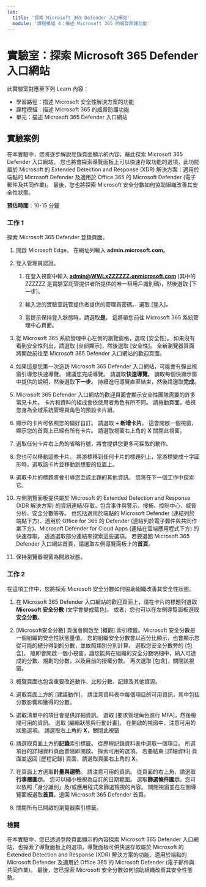 ```yaml
---
lab:
  title: '探索 Microsoft 365 Defender 入口網站'
  module: '課程模組 4：描述 Microsoft 365 的威脅防護功能'
---
```



# <a name="lab-explore-the-microsoft-365-defender-portal"></a>實驗室：探索 Microsoft 365 Defender 入口網站

此實驗室對應至下列 Learn 內容：

- 學習路徑：描述 Microsoft 安全性解決方案的功能
- 課程模組：描述 Microsoft 365 的威脅防護功能
- 單元：描述 Microsoft 365 Defender 入口網站

## <a name="lab-scenario"></a>實驗案例

在本實驗中，您將逐步解說登錄頁面顯示的內容，藉此探索 Microsoft 365 Defender 入口網站。 您也將會探索導覽面板上可以快速存取功能的選項，此功能屬於 Microsoft 的 Extended Detection and Response (XDR) 解決方案：適用於端點的 Microsoft Defender 及適用於 Office 365 的 Microsoft Defender (電子郵件及共同作業)。  最後，您也將探索 Microsoft 安全分數如何協助組織改善其安全性狀態。

**預估時間**：10-15 分鐘

### <a name="task-1"></a>工作 1

探索 Microsoft 365 Defender 登錄頁面。

1. 開啟 Microsoft Edge。 在網址列輸入 **admin.microsoft.com**。

1. 登入管理員認證。
    1. 在登入視窗中輸入 **admin@WWLxZZZZZZ.onmicrosoft.com** (其中的 ZZZZZZ 是實驗室託管提供者所提供的唯一租用戶識別碼)，然後選取 [下一步]。

    1. 輸入您的實驗室託管提供者提供的管理員密碼。 選取 [登入]。
    1. 當提示保持登入狀態時，請選取**是**。 這將帶您前往 Microsoft 365 系統管理中心頁面。

1. 從 Microsoft 365 系統管理中心左側的瀏覽窗格，選取 [安全性]。  如果沒有看到安全性列出，請選取 [全部顯示]，然後選取 [安全性]。  全新瀏覽器頁面將開啟前往至 Microsoft 365 Defender 入口網站的歡迎頁面。  

1. 如果這是您第一次造訪 Microsoft 365 Defender 入口網站，可能會有彈出視窗引導您快速導覽。  建議您完成導覽。  請選取**快速導覽**。  讀取每個快顯示窗中提供的說明，然後選取**下一步**。 持續進行導覽直至結束，然後請選取**完成**。

1. Microsoft 365 Defender 入口網站的歡迎頁面會顯示安全性團隊需要的許多常見卡片。 卡片和資料的組成會依使用者角色有所不同。 請捲動頁面，檢視您身為全域系統管理員角色的預設卡片組。

1. 顯示的卡片可依照您的偏好自訂。  請選取 **+ 新增卡片**。 這會開啟一個視窗，顯示您的首頁上已經有所有卡片。  請選取視窗右上角的 **X** 關閉此視窗。

1. 選取任何卡片右上角的省略符號，將會提供您更多可採取的動作。  

1. 您也可以移動這些卡片。 將游標移到任何卡片的標題列上，當游標變成十字圖形時，選取該卡片並移動到想要的位置上。

1. 選取卡片的標題將會引導您至該主題的其他資訊。 您將在下一個工作中探索它。

1. 左側瀏覽面板提供屬於 Microsoft 的 Extended Detection and Response (XDR 解決方案) 的資訊連結/存取，包含事件與警示、搜捕、控制中心、威脅分析、安全分數等等。  也包括適用於端點的 Microsoft Defender (連結列於端點下方)、適用於 Office for 365 的 Defender (連結列於電子郵件與共同作業下方)、Microsoft Defender for Cloud Apps (連結在雲端應用程式下方) 的快速存取。  透過選取部分連結來探索這些選項。   若要退回 Microsoft 365 Defender 入口網站首頁，請選取左側導覽面板上的**首頁**。

1. 保持瀏覽器視窗為開啟狀態。

### <a name="task-2"></a>工作 2

在這項工作中，您將探索 Microsoft 安全分數如何協助組織改善其安全性狀態。

1. 在 Microsoft 365 Defender 入口網站的歡迎頁面上，請在卡片的標題列選取 **Microsoft 安全分數** (文字會變成藍色)。  或者，您也可以在左側導覽面板選取**安全分數**。

1. [Microsoft安全分數] 頁面會開啟至 [概觀] 索引標籤。Microsoft 安全分數是一個組織的安全性狀態量值。 您的組織安全分數會以百分比顯示，也會顯示您從可能的總分得到的分數，並依照類別分別計算。 選取您安全分數旁的 [包含]。  隨即會開啟一個小視窗，讓您能夠在組織的安全分數明細中，納入可達成的分數、規劃的分數，以及目前的授權分數。  再次選取 [包含]，關閉該視窗。

1. 概覽頁面也包含重要改進動作、比較分數、記錄及其他資源。

1. 選取頁面上方的 [建議動作]。  請注意資料表中每個項目的可用資訊，其中包括分數影響和獲得的分數。  

1. 選取清單中的項目會提供詳細資訊。  選取 [要求管理角色進行 MFA]，然後檢閱可用的資訊。  選取 [編輯狀態與行動計畫]。  在開啟的視窗中，注意可用的狀態選項。 請選取右上角的 **X**，關閉此視窗

1. 請選取頁面上方的**記錄**索引標籤。 從歷程記錄資料表中選取一個項目。  所選項目的詳細資料頁面會隨即開啟。  探索可用的選項。  若要結束 [詳細資料] 頁面並返回 [歷程記錄] 頁面，請選取頁面右上角的 **X**。

1. 在頁面上方選取**計量與趨勢**。  請注意可用的資訊。  從頁面的右上角，請選取**行事曆圖示**。  您可以縮小檢視為自訂的日期範圍。  選取**篩選條件圖示**，您可以依照「身分識別」及/或應用程式來篩選檢視的內容。  關閉視窗並在左側導覽面板選取**首頁**，退回 Microsoft 365 Defender 首頁。

1. 關閉所有已開啟的瀏覽器索引標籤。

### <a name="review"></a>檢閱

在本實驗中，您已透過登陸頁面顯示的內容探索 Microsoft 365 Defender 入口網站，也探索了導覽面板上的選項，導覽面板可供快速存取屬於 Microsoft 的 Extended Detection and Response (XDR) 解決方案的功能、適用於端點的 Microsoft Defender 及適用於 Office 365 的 Microsoft Defender (電子郵件與共同作業)。  最後，您已探索 Microsoft 安全分數如何協助組織改善其安全性態勢。
